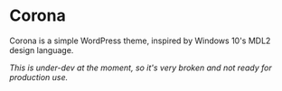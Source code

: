 # Corona

Corona is a simple WordPress theme, inspired by Windows 10's MDL2 design language.

_This is under-dev at the moment, so it's very broken and not ready for production use._